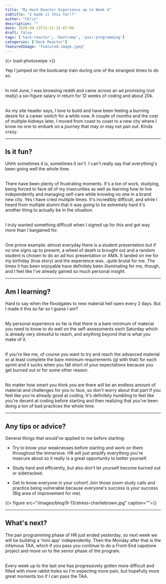 ```yaml
---
title: "My Hack Reactor Experience up to Week 4"
subtitle: "I made it this far!?"
author: "Chris"
description: ""
date: 2020-09-13T15:21:33-07:00
draft: false
tags: ['hack-reactor', 'bootcamp', 'pair-programming']
categories: ["Hack Reactor"]
featuredImage: "featured-image.jpeg"
---
```


{{< load-photoswipe >}}

Yep I jumped on the bootcamp train during one of the strangest times to do so.<!--more--></br></br>

In mid June, I was browsing reddit and came across an ad promising (not really) a six-figure salary in return for 12 weeks of coding and about 20k. </br></br>

As my site header says, I love to build and have been feeling a burning desire for a career switch for a while now. A couple of months and the cost of multiple kidneys later, I moved from coast to coast to a new city where I know no one to embark on a journey that may or may not pan out. Kinda crazy.

***

## Is it fun?

Uhhh sometimes it is, sometimes it isn't. I can't really say that everything's been going well the whole time.</br></br>

There have been plenty of frustrating moments. It's a ton of work, studying, being forced to face *all* of my insecurities as well as learning how to live independently and managing self-care while knowing no one in a brand new city. Yes I have cried multiple times. It's incredibly difficult, and while I heard from multiple alumni that it was going to be extremely hard it's another thing to actually be in the situation.</br></br>

I truly wanted something difficult when I signed up for this and got way more than I bargained for.</br></br>

One prime example: almost everyday there is a student presentation but if no one signs up to present, a wheel of death is brought out and a random student is chosen to do an ad hoc presentation or AMA. It landed on me for my birthday (true story) and the experience was...quite brutal for me. The times it has been enjoyable have definitely been illuminating for me, though, and I feel like I've already gained so much personal insight.

***

## Am I learning?

Hard to say when the floodgates to new material hell open every 2 days. But I made it this so far so I guess I am?</br></br>

My personal experience so far is that there is a bare minimum of material you need to know to do well on the self-assessments each Saturday which is already very stressful to reach, and anything beyond that is what you make of it. </br></br>

If you're like me, of course you want to try and reach the advanced material or at least complete the bare minimum requirements (gl with that) for each sprint and it sucks when you fall short of your expectations because you get burned out or for some other reason.</br></br>

No matter how smart you think you are there will be an endless amount of material and challenges for you to face, so don't worry about that part if you feel like you're already good at coding. It's definitely humbling to feel like you're decent at coding before starting and then realizing that you've been doing a ton of bad practices the whole time.

***

## Any tips or advice?

General things that would've applied to me before starting:

- Try to know your weaknesses before starting and work on them throughout the immersive. HR will just amplify everything you're insecure about so it really is a great opportunity to better yourself.

- Study hard and efficiently, but also don't let yourself become burned out or sidetracked.

- Get to know everyone in your cohort! Join those zoom study calls and practice being vulnerable because everyone's success is your success (Big area of improvement for me).

{{< figure src="/images/blog/9-13/stress-charliebrown.jpg" caption="">}}

***

## What's next?

The pair programming phase of HR just ended yesterday, so next week we will be building a 'mini app' independently. Then the Monday after that is the infamous TAA, which if you pass you continue to do a Front-End capstone project and move on to the senior phase of the program. </br></br>

Every week up to the last one has progressively gotten more difficult and filled with more rabbit holes so I'm expecting more pain, but hopefully more great moments too if I can pass the TAA.